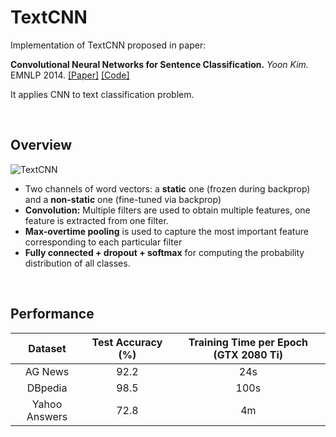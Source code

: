 # TextCNN

Implementation of TextCNN proposed in paper:

**Convolutional Neural Networks for Sentence Classification.** *Yoon Kim.* EMNLP 2014. [[Paper]](https://www.aclweb.org/anthology/D14-1181.pdf) [[Code]](https://github.com/yoonkim/CNN_sentence)

It applies CNN to text classification problem.


&nbsp;

## Overview

![TextCNN](../../notes/img/TextCNN.png)

- Two channels of word vectors: a **static** one (frozen during backprop) and a **non-static** one (fine-tuned via backprop)
- **Convolution:** Multiple filters are used to obtain multiple features, one feature is extracted from one filter.
- **Max-overtime pooling** is used to capture the most important feature corresponding to each particular filter
- **Fully connected + dropout + softmax** for computing the probability distribution of all classes.


&nbsp;

## Performance

|    Dataset    | Test Accuracy (%) | Training Time per Epoch (GTX 2080 Ti) |
| :-----------: | :---------------: | :-----------------------------------: |
|    AG News    |       92.2        |                  24s                  |
|    DBpedia    |       98.5        |                 100s                  |
| Yahoo Answers |       72.8        |                  4m                   |
